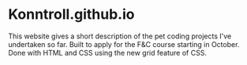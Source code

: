 # Konntroll.github.io

This website gives a short description of the pet coding projects I've undertaken so far. Built to apply for the F&C course starting in October. Done with HTML and CSS using the new grid feature of CSS.
